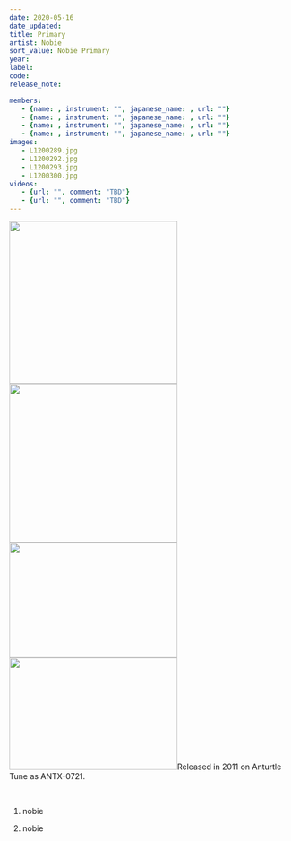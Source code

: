 ```yaml
---
date: 2020-05-16
date_updated: 
title: Primary
artist: Nobie
sort_value: Nobie Primary
year: 
label: 
code: 
release_note: 

members:
   - {name: , instrument: "", japanese_name: , url: ""}
   - {name: , instrument: "", japanese_name: , url: ""}
   - {name: , instrument: "", japanese_name: , url: ""}
   - {name: , instrument: "", japanese_name: , url: ""}
images: 
   - L1200289.jpg
   - L1200292.jpg
   - L1200293.jpg
   - L1200300.jpg
videos: 
   - {url: "", comment: "TBD"}
   - {url: "", comment: "TBD"}
---
```

<a href="http://www.jjazzist.com/wp-content/uploads/2018/08/L1200289.jpg"><img class="alignnone size-medium wp-image-3221" src="http://www.jjazzist.com/wp-content/uploads/2018/08/L1200289-300x290.jpg" alt="" width="300" height="290" /></a> <a href="http://www.jjazzist.com/wp-content/uploads/2018/08/L1200292.jpg"><img class="alignnone size-medium wp-image-3222" src="http://www.jjazzist.com/wp-content/uploads/2018/08/L1200292-300x284.jpg" alt="" width="300" height="284" /></a> <a href="http://www.jjazzist.com/wp-content/uploads/2018/08/L1200293.jpg"><img class="alignnone size-medium wp-image-3223" src="http://www.jjazzist.com/wp-content/uploads/2018/08/L1200293-300x205.jpg" alt="" width="300" height="205" /></a> <a href="http://www.jjazzist.com/wp-content/uploads/2018/08/L1200300.jpg"><img class="alignnone size-medium wp-image-3224" src="http://www.jjazzist.com/wp-content/uploads/2018/08/L1200300-300x200.jpg" alt="" width="300" height="200" /></a>Released in 2011 on Anturtle Tune as ANTX-0721.

&nbsp;

1. nobie

2. nobie

&nbsp;
